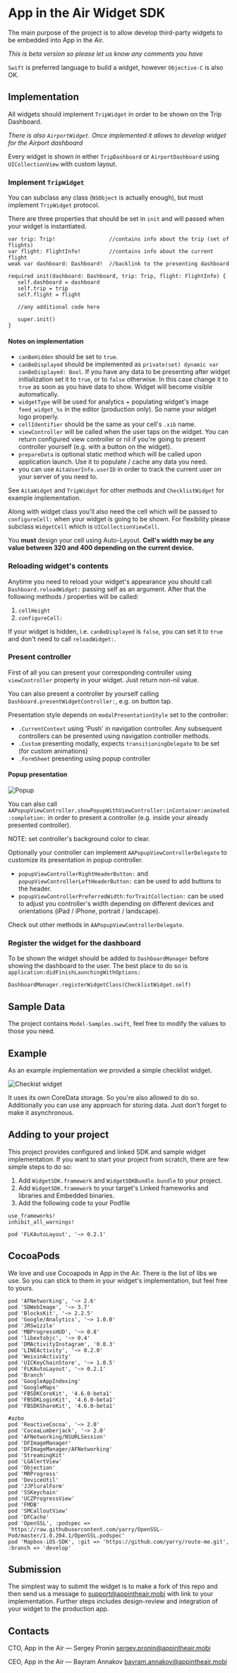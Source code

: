 # App in the Air Widget SDK

The main purpose of the project is to allow develop third-party widgets to be embedded into App in the Air.

*This is beta version so please let us know any comments you have*

`Swift` is preferred language to build a widget, however `Objective-C` is also OK.

## Implementation ##
All widgets should implement `TripWidget` in order to be shown on the Trip Dashboard.

*There is also `AirportWidget`. Once implemented it allows to develop widget
for the Airport dashboard*

Every widget is shown in either `TripDashboard` or `AirportDashboard`
using `UICollectionView` with custom layout.

### Implement `TripWidget` ###
You can subclass any class (`NSObject` is actually enough), but must implement
`TripWidget` protocol.

There are three properties that should be set in `init` and will passed when your
widget is instantiated.
```#swift
var trip: Trip!                 //contains info about the trip (set of flights)
var flight: FlightInfo!         //contains info about the current flight
weak var dashboard: Dashboard!  //backlink to the presenting dashboard

required init(dashboard: Dashboard, trip: Trip, flight: FlightInfo) {
   self.dashboard = dashboard
   self.trip = trip
   self.flight = flight

   //any additional code here

   super.init()
}
```

#### Notes on implementation ####
* `canBeHidden` should be set to `true`.
* `canBeDisplayed` should be implemented as `private(set) dynamic var canBeDisplayed: Bool`.
If you have any data to be presenting after widget initialization set it to `true`,
or to `false` otherwise. In this case change it to `true` as soon as you have
data to show. Widget will become visible automatically.
* `widgetType` will be used for analytics + populating widget's image
`feed_widget_%s` in the editor (production only). So name your widget logo properly.
* `cellIdentifier` should be the same as your cell's `.xib` name.
* `viewController` will be called when the user taps on the widget.
You can return configured view controller or nil if you're going to present controller
yourself (e.g. with a button on the widget).
* `prepareData` is optional static method which will be called upon application launch.
Use it to populate / cache any data you need.
* you can use `AitaUserInfo.userID` in order to track the current user on your
server of you need to.

See `AitaWidget` and `TripWidget` for other methods and `ChecklistWidget` for
example implementation.

Along with widget class you'll also need the cell which will be passed to `configureCell:`
when your widget is going to be shown. For flexibility please subclass `WidgetCell`
which is `UICollectionViewCell`.

You **must** design your cell using Auto-Layout. **Cell's width may be any value
between 320 and 400 depending on the current device.**

### Reloading widget's contents ###
Anytime you need to reload your widget's appearance you should call
`Dashboard.reloadWidget:` passing self as an argument. After that the following
methods / properties will be called:

1. `cellHeight`
2. `configureCell:`

If your widget is hidden, i.e. `canBeDisplayed` is `false`, you can set it to `true`
and don't need to call `reloadWidget:`.

### Present controller ###
First of all you can present your corresponding controller using `viewController`
property in your widget. Just return non-nil value.

You can also present a controller by yourself calling `Dashboard.presentWidgetController:`,
e.g. on button tap.

Presentation style depends on `modalPresentationStyle` set to the controller:
- `.CurrentContext` using 'Push' in navigation controller. Any subsequent
controllers can be presented using navigation controller methods.
- `.Custom` presenting modally, expects `transitioningDelegate` to be set (for custom animations)
- `.FormSheet` presenting using popup controller

#### Popup presentation ####
![Popup](https://spronin.github.io/img/aita-hack/aita_popup.png)

You can also call `AAPopupViewController.showPopupWithViewController:inContainer:animated:completion:`
in order to present a controller (e.g. inside your already presented controller).

NOTE: set controller's background color to clear.

Optionally your controller can implement `AAPopupViewControllerDelegate` to customize
its presentation in popup controller.

* `popupViewControllerRightHeaderButton:` and `popupViewControllerLeftHeaderButton:`
can be used to add buttons to the header.
* `popupViewControllerPreferredWidth:forTraitCollection:` can be used to adjust
you controller's width depending on different devices and orientations (iPad / iPhone, portrait / landscape).

Check out other methods in `AAPopupViewControllerDelegate`.

### Register the widget for the dashboard ###
To be shown the widget should be added to `DashboardManager` before showing
the dashboard to the user. The best place to do so is `application:didFinishLaunchingWithOptions:`
```#swift
DashboardManager.registerWidgetClass(ChecklistWidget.self)
```

## Sample Data ##
The project contains `Model-Samples.swift`, feel free to modify the values to
those you need.

## Example ##
As an example implementation we provided a simple checklist widget.

![Checkist widget](https://spronin.github.io/img/aita-hack/checklist.png)

It uses its own CoreData storage. So you're also allowed to do so. Additionally
you can use any approach for storing data. Just don't forget to make it asynchronous.

## Adding to your project ##
This project provides configured and linked SDK and sample widget implementation.
If you want to start your project from scratch, there are few simple steps to do so:

1. Add `WidgetSDK.framework` and `WidgetSDKBundle.bundle` to your project.
2. Add `WidgetSDK.framework` to your target's Linked frameworks and libraries and Embedded binaries.
3. Add the following code to your Podfile

```
use_frameworks!
inhibit_all_warnings!

pod 'FLKAutoLayout', '~> 0.2.1'
```

## CocoaPods ##
We love and use Cocoapods in App in the Air. There is the list of libs we use.
So you can stick to them in your widget's implementation, but feel free to yours.
```
pod 'AFNetworking', '~> 2.6'
pod 'SDWebImage', '~> 3.7'
pod 'BlocksKit', '~> 2.2.5'
pod 'Google/Analytics', '~> 1.0.0'
pod 'JRSwizzle'
pod 'MBProgressHUD', '~> 0.8'
pod 'libextobjc', '~> 0.4'
pod 'DMActivityInstagram', '0.0.3'
pod 'LINEActivity', '~> 0.2.0'
pod 'WeixinActivity'
pod 'UICKeyChainStore', '~> 1.0.5'
pod 'FLKAutoLayout', '~> 0.2.1'
pod 'Branch'
pod 'GoogleAppIndexing'
pod 'GoogleMaps'
pod 'FBSDKCoreKit', '4.6.0-beta1'
pod 'FBSDKLoginKit', '4.6.0-beta1'
pod 'FBSDKShareKit', '4.6.0-beta1'

#azbo
pod 'ReactiveCocoa', '~> 2.0'
pod 'CocoaLumberjack', '~> 2.0'
pod 'AFNetworking/NSURLSession'
pod 'DFImageManager'
pod 'DFImageManager/AFNetworking'
pod 'StreamingKit'
pod 'LGAlertView'
pod 'Objection'
pod 'MRProgress'
pod 'DeviceUtil'
pod 'JJPluralForm'
pod 'SSKeychain'
pod 'UCZProgressView'
pod 'FMDB'
pod 'SMCalloutView'
pod 'DFCache'
pod 'OpenSSL', :podspec => 'https://raw.githubusercontent.com/yarry/OpenSSL-Pod/master/1.0.204.1/OpenSSL.podspec'
pod 'Mapbox-iOS-SDK', :git => 'https://github.com/yarry/route-me.git', :branch => 'develop'
```

## Submission ##
The simplest way to submit the widget is to make a fork of this repo and then send us a message to [support@appintheair.mobi](mailto:support@appintheair.mobi) with link to your implementation. Further steps includes design-review and integration of your widget to the production app.

## Contacts ##
CTO, App in the Air — Sergey Pronin [sergey.pronin@appintheair.mobi](mailto:sergey.pronin@appintheair.mobi)

CEO, App in the Air — Bayram Annakov [bayram.annakov@appintheair.mobi](mailto:bayram.annakov@appintheair.mobi)
